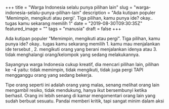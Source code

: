 +++
title = "Warga Indonesia selalu punya pilihan lain"
slug = "warga-indonesia-selalu-punya-pilihan-lain"
description = "Ada kutipan populer 'Memimpin, mengikuti atau pergi'. Tiga pilihan, kamu punya ide? okay.. tugas kamu sekarang memilih 1"
date = "2019-08-30T09:30:35Z"
featured_image = ""
tags = "manusia"
draft = false
+++ 
 
Ada kutipan populer "Memimpin, mengikuti atau pergi". Tiga pilihan, kamu punya ide? okay.. tugas kamu sekarang memilih 1. kamu mau menjalankan ide tersebut , 2. mengikuti orang yang berani menjalankan idenya atau 3. tidak menghalangi orang/kelompok yang sedang melakukannya.

Sayangnya warga Indonesia cukup kreatif, dia mencari pilihan lain, pilihan ke -4 yaitu: tidak memimpin, tidak mengikuti, tidak juga pergi TAPI mengganggu orang yang sedang bekerja. 

Tipe orang seperti ini adalah orang yang malas, senang melihat orang lain mengambil resiko, tidak mendukung, hanya ikut bersembunyi ketika berhasil. Orang ini lebih senang di kamar mengomentari orang lain yang sudah berbuat sesuatu. Pandai memberi kritik, tapi sangat minim dalam aksi